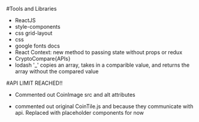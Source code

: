 #Tools and Libraries
 - ReactJS
 - style-components
 - css grid-layout
 - css
 - google fonts docs
 - React Context: new method to passing state without props or redux
- CryptoCompare{APIs}
- lodash '_' copies an array, takes in a comparible value, and returns the array without the compared value

#API LIMIT REACHED!!
- Commented out CoinImage src and alt attributes

- commented out original CoinTile.js <CoinHeaderGrid> and <CoinImage> because they communicate with api. Replaced with placeholder components for now